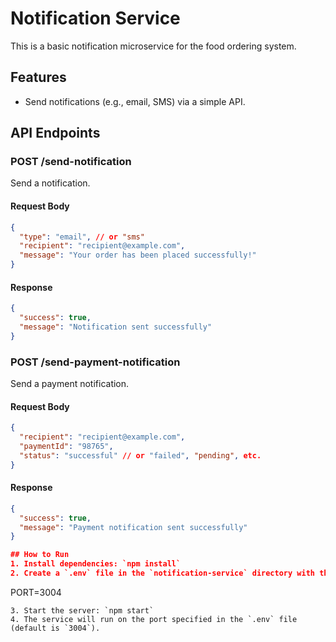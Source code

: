 # Notification Service

This is a basic notification microservice for the food ordering system.

## Features
- Send notifications (e.g., email, SMS) via a simple API.

## API Endpoints

### POST /send-notification
Send a notification.

#### Request Body
```json
{
  "type": "email", // or "sms"
  "recipient": "recipient@example.com",
  "message": "Your order has been placed successfully!"
}
```

#### Response
```json
{
  "success": true,
  "message": "Notification sent successfully"
}
```

### POST /send-payment-notification
Send a payment notification.

#### Request Body
```json
{
  "recipient": "recipient@example.com",
  "paymentId": "98765",
  "status": "successful" // or "failed", "pending", etc.
}
```

#### Response
```json
{
  "success": true,
  "message": "Payment notification sent successfully"
}

## How to Run
1. Install dependencies: `npm install`
2. Create a `.env` file in the `notification-service` directory with the following content:
   ```
   PORT=3004
   ```
3. Start the server: `npm start`
4. The service will run on the port specified in the `.env` file (default is `3004`).
